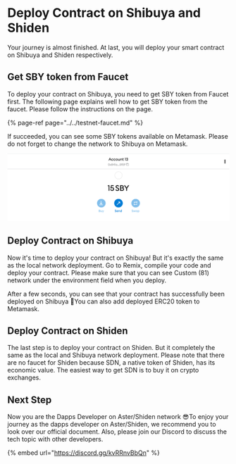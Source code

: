 # Deploy Contract on Shibuya and Shiden

Your journey is almost finished. At last, you will deploy your smart contract on Shibuya and Shiden respectively.

## Get SBY token from Faucet

To deploy your contract on Shibuya, you need to get SBY token from Faucet first. The following page explains well how to get SBY token from the faucet. Please follow the instructions on the page.

{% page-ref page="../../testnet-faucet.md" %}

If succeeded, you can see some SBY tokens available on Metamask. Please do not forget to change the network to Shibuya on Metamask.

![](../../../.gitbook/assets/image%20%28104%29.png)

## Deploy Contract on Shibuya

Now it's time to deploy your contract on Shibuya! But it's exactly the same as the local network deployment. Go to Remix, compile your code and deploy your contract. Please make sure that you can see Custom \(81\) network under the environment field when you deploy. 

After a few seconds, you can see that your contract has successfully been deployed on Shibuya 🎉You can also add deployed ERC20 token to Metamask.

## Deploy Contract on Shiden

The last step is to deploy your contract on Shiden. But it completely the same as the local and Shibuya network deployment. Please note that there are no faucet for Shiden because SDN, a native token of Shiden, has its economic value. The easiest way to get SDN is to buy it on crypto exchanges.

## Next Step

Now you are the Dapps Developer on Aster/Shiden network 😎To enjoy your journey as the dapps developer on Aster/Shiden, we recommend you to look over our official document. Also, please join our Discord to discuss the tech topic with other developers. 

{% embed url="https://discord.gg/kvRRnvBbQn" %}

